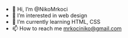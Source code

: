 - 👋 Hi, I’m @NikoMrkoci
- 👀 I’m interested in web design
- 🌱 I’m currently learning HTML, CSS
- 📫 How to reach me mrkociniko@gmail.com

<!---
NikoMrkoci/NikoMrkoci is a ✨ special ✨ repository because its `README.md` (this file) appears on your GitHub profile.
You can click the Preview link to take a look at your changes.
--->
